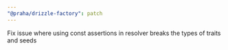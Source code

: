 ```yaml
---
"@praha/drizzle-factory": patch
---
```


Fix issue where using const assertions in resolver breaks the types of traits and seeds
